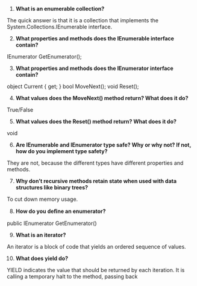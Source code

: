 1. **What is an enumerable collection?**

The quick answer is that it is a collection that implements the System.Collections.IEnumerable interface.


2. **What properties and methods does the IEnumerable interface contain?**

IEnumerator GetEnumerator();

3. **What properties and methods does the IEnumerator interface contain?**

object Current { get; }
bool MoveNext();
void Reset();

4. **What values does the MoveNext() method return? What does it do?**

True/False

5. **What values does the Reset() method return? What does it do?**

void

6. **Are IEnumerable and IEnumerator type safe? Why or why not? If not, how do you implement type safety?**

They are not, because the different types have different properties and methods.

7. **Why don’t recursive methods retain state when used with data structures like binary trees?**

To cut down memory usage.

8. **How do you deﬁne an enumerator?**

public IEnumerator GetEnumerator()

9. **What is an iterator?**

An iterator is a block of code that yields an ordered sequence of values.

10. **What does yield do?**

YIELD indicates the value that should be returned by each iteration. It is calling a temporary halt to the method, passing back
